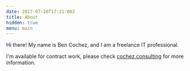 ```yaml
---
date: 2017-07-20T17:21:00Z
title: About
hidden: true
menu: main
---
```


Hi there! My name is Ben Cochez, and I am a freelance IT professional.

I'm available for contract work, please check [cochez.consulting](http://cochez.consulting/) for more information.
